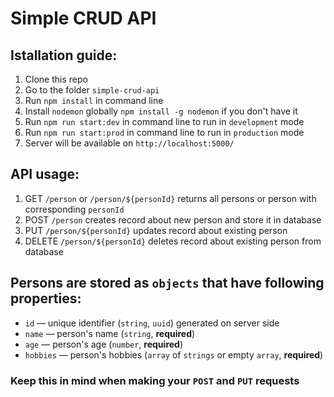# Simple CRUD API

## Istallation guide:
1. Clone this repo
2. Go to the folder `simple-crud-api`
3. Run `npm install` in command line 
4. Install `nodemon` globally `npm install -g nodemon` if you don't have it
5. Run `npm run start:dev` in command line to run in `development` mode
6. Run `npm run start:prod` in command line to run in `production` mode
7. Server will be available on `http://localhost:5000/`

## API usage:
1. GET `/person` or `/person/${personId}` returns all persons or person with corresponding `personId`
2. POST `/person` creates record about new person and store it in database
3. PUT `/person/${personId}` updates record about existing person
4. DELETE `/person/${personId}` deletes record about existing person from database

## Persons are stored as `objects` that have following properties:
* `id` — unique identifier (`string`, `uuid`) generated on server side
* `name` — person's name (`string`, **required**)
* `age` — person's age (`number`, **required**)
* `hobbies` — person's hobbies (`array` of `strings` or empty `array`, **required**)
### Keep this in mind when making your `POST` and `PUT` requests 
